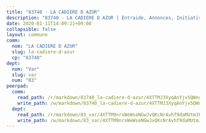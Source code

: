 ```yaml
---
title: "83740 - LA CADIERE D AZUR"
description: "83740 - LA CADIERE D AZUR | Entraide, Annonces, Initiatives"
date: 2020-01-11T14:09:21+09:00
collapsible: false
layout: commune
comm:
  nom: "LA CADIERE D AZUR"
  slug: la-cadiere-d-azur
  cp: "83740"
dept:
  nom: "Var"
  slug: var
  num: "83"
peerpad:
  comm:
    read_path: /r/markdown/83740_la-cadiere-d-azur/4XTTMJ3XyqAnYjv5QWnuTM6gvhwbtt7gdswA34PJmmzeBCE49
    write_path: /w/markdown/83740_la-cadiere-d-azur/4XTTMJ3XyqAnYjv5QWnuTM6gvhwbtt7gdswA34PJmmzeBCE49-K3TgTmZopUByafAXht7z1ym4Jz8QBkPDkF4isu6JUuuwnSfNxpuLB3mdJ14PjS7BrqZqATgxLEfZ1KYDuS2aitYxhxFZLJvhk3nxKk9TV1hUUgN8nMC1itqZJRLYRTRqVLXSXLbb
  dept:
    read_path: /r/markdown/83_var/4XTTM9nrxWeWseNGwJvQKcNrAvhf9daMUtmJFyuTCRVRxiQhJ
    write_path: /w/markdown/83_var/4XTTM9nrxWeWseNGwJvQKcNrAvhf9daMUtmJFyuTCRVRxiQhJ-K3TgTkbV5EeE5ztheh8tn4MGBxq8r8BVQdiSVrn3rAQKUfBUzy1SpnL7kiXYD24VhE1ooCba4S1a12268DXaVL5Dh1W3oDQu8Yj58kjUk3PAVaf4GwZWkisJBFW5Z6TWnf5Ads7a
---
```


